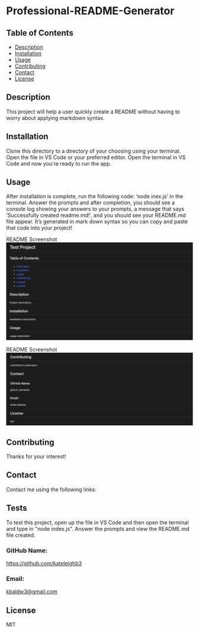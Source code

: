  # Professional-README-Generator

## Table of Contents
  * [Description](#description)
  * [Installation](#installation)
  * [Usage](#usage)
  * [Contributing](#contributing)
  * [Contact](#contact)
  * [License](#license)
        
## Description
  This project will help a user quickly create a README without having to worry about applying markdown syntax.
  

## Installation

Clone this directory to a directory of your choosing using your terminal. Open the file in VS Code or your preferred editor. Open the terminal in VS Code and now you're ready to run the app.

## Usage

  After installation is complete, run the following code: ‘node inex.js’ in the terminal. Answer the prompts and after completion, you should see a console log showing your answers to your prompts, a message that says ‘Successfully created readme.md!’, and you should see your README.md file appear. It’s generated in mark down syntax so you can copy and paste that code into your project!
  
  README Screenshot
  ![alt text](images/screenshot01.png "screenshot")

  README Screenshot
  ![alt text](images/screenshot1.png "screenshot")


## Contributing

  Thanks for your interest!

## Contact

Contact me using the following links:

## Tests

To test this project, open up the file in VS Code and then open the terminal and type in "node index.js". Answer the prompts and view the README.md file created.

### GitHub Name:
  https://github.com/kateleighb3

### Email:
  kbaldw3@gmail.com

## License

  MIT
          

